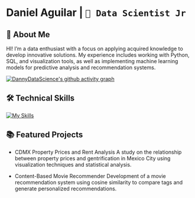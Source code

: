 # Daniel Aguilar | `🚀 Data Scientist Jr`

## 🚀 About Me
HI! I’m a data enthusiast with a focus on applying acquired knowledge to develop innovative solutions. My experience includes working with Python, SQL, and visualization tools, as well as implementing machine learning models for predictive analysis and recommendation systems.

[![DannyDataScience's github activity graph](https://github-readme-activity-graph.vercel.app/graph?username=DannyDataScience&bg_color=0d1117&color=ffffff&line=ffd700&point=ffd700&area=true&hide_border=true)](https://github.com/ashutosh00710/github-readme-activity-graph)


## 🛠️ Technical Skills

[![My Skills](https://skillicons.dev/icons?i=python,mysql,postgres,aws,tensorflow,sklearn,selenium,docker,anaconda,django,git,pkl)](https://skillicons.dev)

## 📚 Featured Projects

- CDMX Property Prices and Rent Analysis
A study on the relationship between property prices and gentrification in Mexico City using visualization techniques and statistical analysis.

- Content-Based Movie Recommender
Development of a movie recommendation system using cosine similarity to compare tags and generate personalized recommendations.

